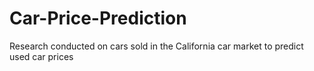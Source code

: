 # Car-Price-Prediction
Research conducted on cars sold in the California car market to predict used car prices
